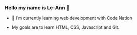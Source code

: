 ### Hello my name is Le-Ann 👋

* 🌱 I’m currently learning web development with Code Nation

* My goals are to learn HTML, CSS, Javascript and Git.
